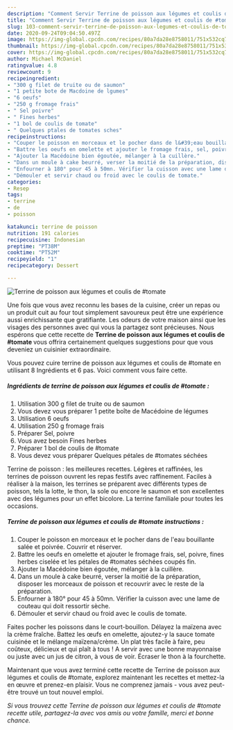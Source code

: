 ```yaml
---
description: "Comment Servir Terrine de poisson aux légumes et coulis de #tomate"
title: "Comment Servir Terrine de poisson aux légumes et coulis de #tomate"
slug: 103-comment-servir-terrine-de-poisson-aux-legumes-et-coulis-de-tomate
date: 2020-09-24T09:04:50.497Z
image: https://img-global.cpcdn.com/recipes/80a7da28e8758011/751x532cq70/terrine-de-poisson-aux-legumes-et-coulis-de-tomate-photo-principale-de-la-recette.jpg
thumbnail: https://img-global.cpcdn.com/recipes/80a7da28e8758011/751x532cq70/terrine-de-poisson-aux-legumes-et-coulis-de-tomate-photo-principale-de-la-recette.jpg
cover: https://img-global.cpcdn.com/recipes/80a7da28e8758011/751x532cq70/terrine-de-poisson-aux-legumes-et-coulis-de-tomate-photo-principale-de-la-recette.jpg
author: Michael McDaniel
ratingvalue: 4.8
reviewcount: 9
recipeingredient:
- "300 g filet de truite ou de saumon"
- "1 petite bote de Macdoine de lgumes"
- "6 oeufs"
- "250 g fromage frais"
- " Sel poivre"
- " Fines herbes"
- "1 bol de coulis de tomate"
- " Quelques ptales de tomates sches"
recipeinstructions:
- "Couper le poisson en morceaux et le pocher dans de l&#39;eau bouillante salée et poivrée. Couvrir et réserver."
- "Battre les oeufs en omelette et ajouter le fromage frais, sel, poivre, fines herbes ciselée et les pétales de #tomates séchées coupés fin."
- "Ajouter la Macédoine bien égoutée, mélanger à la cuillère."
- "Dans un moule à cake beurré, verser la moitié de la préparation, disposer les morceaux de poisson et recouvrir avec le reste de la préparation."
- "Enfourner à 180° pour 45 à 50mn. Vérifier la cuisson avec une lame de couteau qui doit ressortir sèche."
- "Démouler et servir chaud ou froid avec le coulis de tomate."
categories:
- Resep
tags:
- terrine
- de
- poisson

katakunci: terrine de poisson 
nutrition: 191 calories
recipecuisine: Indonesian
preptime: "PT38M"
cooktime: "PT52M"
recipeyield: "1"
recipecategory: Dessert

---
```



![Terrine de poisson aux légumes et coulis de #tomate](https://img-global.cpcdn.com/recipes/80a7da28e8758011/751x532cq70/terrine-de-poisson-aux-legumes-et-coulis-de-tomate-photo-principale-de-la-recette.jpg)

Une fois que vous avez reconnu les bases de la cuisine, créer un repas ou un produit cuit au four tout simplement savoureux peut être une expérience aussi enrichissante que gratifiante. Les odeurs de votre maison ainsi que les visages des personnes avec qui vous la partagez sont précieuses. Nous espérons que cette recette de <strong> Terrine de poisson aux légumes et coulis de #tomate </strong> vous offrira certainement quelques suggestions pour que vous deveniez un cuisinier extraordinaire.

<!--inarticleads1-->

Vous pouvez cuire terrine de poisson aux légumes et coulis de #tomate en utilisant 8 Ingrédients et 6 pas. Voici comment vous faire cette.

##### Ingrédients de terrine de poisson aux légumes et coulis de #tomate :

1. Utilisation 300 g filet de truite ou de saumon
1. Vous devez vous préparer 1 petite boîte de Macédoine de légumes
1. Utilisation 6 oeufs
1. Utilisation 250 g fromage frais
1. Préparer  Sel, poivre
1. Vous avez besoin  Fines herbes
1. Préparer 1 bol de coulis de #tomate
1. Vous devez vous préparer  Quelques pétales de #tomates séchées


Terrine de poisson : les meilleures recettes. Légères et raffinées, les terrines de poisson ouvrent les repas festifs avec raffinement. Faciles à réaliser à la maison, les terrines se préparent avec différents types de poisson, tels la lotte, le thon, la sole ou encore le saumon et son excellentes avec des légumes pour un effet bicolore. La terrine familiale pour toutes les occasions. 

<!--inarticleads2-->

##### Terrine de poisson aux légumes et coulis de #tomate instructions :

1. Couper le poisson en morceaux et le pocher dans de l&#39;eau bouillante salée et poivrée. Couvrir et réserver.
1. Battre les oeufs en omelette et ajouter le fromage frais, sel, poivre, fines herbes ciselée et les pétales de #tomates séchées coupés fin.
1. Ajouter la Macédoine bien égoutée, mélanger à la cuillère.
1. Dans un moule à cake beurré, verser la moitié de la préparation, disposer les morceaux de poisson et recouvrir avec le reste de la préparation.
1. Enfourner à 180° pour 45 à 50mn. Vérifier la cuisson avec une lame de couteau qui doit ressortir sèche.
1. Démouler et servir chaud ou froid avec le coulis de tomate.


Faites pocher les poissons dans le court-bouillon. Délayez la maïzena avec la crème fraîche. Battez les œufs en omelette, ajoutez-y la sauce tomate cuisinée et le mélange maïzena/crème. Un plat très facile à faire, peu coûteux, délicieux et qui plaît à tous ! A servir avec une bonne mayonnaise ou juste avec un jus de citron, à vous de voir. Écraser le thon à la fourchette. 

<!--inarticleads1-->

<p>
Maintenant que vous avez terminé cette recette de Terrine de poisson aux légumes et coulis de #tomate, explorez maintenant les recettes et mettez-la en œuvre et prenez-en plaisir. Vous ne comprenez jamais - vous avez peut-être trouvé un tout nouvel emploi.
</p>

<p>
<i>Si vous trouvez cette Terrine de poisson aux légumes et coulis de #tomate recette utile, partagez-la avec vos amis ou votre famille, merci et bonne chance.</i>
</p>

